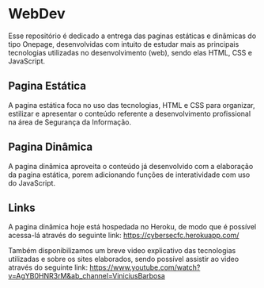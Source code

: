 # WebDev
Esse repositório é dedicado a entrega das paginas estáticas e dinâmicas do tipo Onepage, desenvolvidas com intuito de estudar mais as principais tecnologias utilizadas no desenvolvimento (web), sendo elas HTML, CSS e JavaScript.

## Pagina Estática
A pagina estática foca no uso das tecnologias, HTML e CSS para organizar, estilizar e apresentar o conteúdo referente a desenvolvimento profissional na área de Segurança da Informação.

## Pagina Dinâmica
A pagina dinâmica aproveita o conteúdo já desenvolvido com a elaboração da pagina estática, porem adicionando funções de interatividade com uso do JavaScript.

## Links
A pagina dinâmica hoje está hospedada no Heroku, de modo que é possível acessa-lá através do seguinte link:
https://cybersecfc.herokuapp.com/

Também disponibilizamos um breve video explicativo das tecnologias utilizadas e sobre os sites elaborados, sendo possível assistir ao video através do seguinte link:
https://www.youtube.com/watch?v=AgYB0HNR3rM&ab_channel=ViniciusBarbosa

